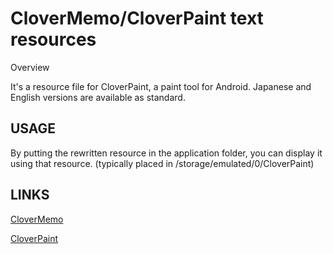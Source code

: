﻿# CloverMemo/CloverPaint text resources

Overview

It's a resource file for CloverPaint, a paint tool for Android.
Japanese and English versions are available as standard.


## USAGE

By putting the rewritten resource in the application folder, you can display it using that resource.
(typically placed in /storage/emulated/0/CloverPaint)


## LINKS
[CloverMemo](https://play.google.com/store/apps/details?id=fareast.CloverMemo)


[CloverPaint](https://play.google.com/store/apps/details?id=fareast.CloverPaint)


